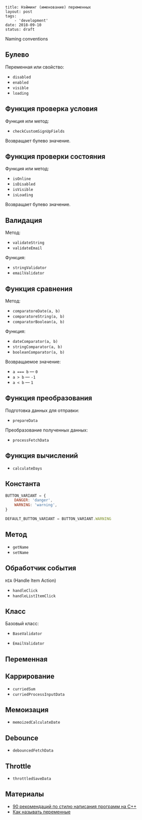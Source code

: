 ```
title: Нэйминг (именование) переменных
layout: post
tags:
    - 'development'
date: 2018-09-10
status: draft
```

Naming conventions

## Булево

Переменная или свойство:
- `disabled`
- `enabled`
- `visible`
- `loading`


## Функция проверка условия

Функция или метод:
- `checkCustomSignUpFields`

Возвращает булево значение.


## Функция проверки состояния

Функция или метод:
- `isOnline`
- `isDisabled`
- `isVisible`
- `isLoading`

Возвращает булево значение.


## Валидация

Метод:
- `validateString`
- `validateEmail`

Функция:
- `stringValidator`
- `emailValidator`


## Функция сравнения

Метод:
- `сomparatoreDate(a, b)`
- `comparatoreString(a, b)`
- `comparatorBoolean(a, b)`

Функция:
- `dateComparator(a, b)`
- `stringComparator(a, b)`
- `booleanComparator(a, b)`

Возвращаемое значение:
- `a === b` — `0`
- `a > b` — `-1`
- `a < b` — `1`


## Функция преобразования

Подготовка данных для отправки:
- `prepareData`

Преобразование полученных данных:
- `processFetchData`


## Функция вычислений

- `calculateDays`


## Константа

```js
BUTTON_VARIANT = {
    DANGER: 'danger',
    WARNING: 'warning',
}
```

```js
DEFAULT_BUTTON_VARIANT = BUTTON_VARIANT.WARNING
```


## Метод

- `getName`
- `setName`


## Обработчик события

`HIA` (Handle Item Action)

- `handleClick`
- `handleListItemClick`


## Класс

Базовый класс:
- `BaseValidator`

- `EmailValidator`


## Переменная


## Каррирование

- `curriedSum`
- `curriedProcessInputData`


## Мемоизация

- `memoizedCalculateDate`


## Debounce

- `debouncedFetchData`


## Throttle

- `throttledSaveData`


## Материалы

- [90 рекомендаций по стилю написания программ на C++](https://habr.com/post/172091/)
- [Как называть переменные](https://ymatuhin.ru/front-end/how-to-name-variables/)
